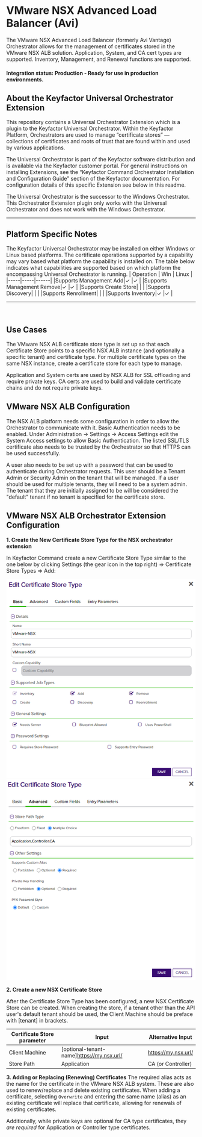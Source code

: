 # VMware NSX Advanced Load Balancer (Avi)

The VMware NSX Advanced Load Balancer (formerly Avi Vantage) Orchestrator allows for the management of certificates stored in the VMware NSX ALB solution. Application, System, and CA cert types are supported. Inventory, Management, and Renewal functions are supported.

#### Integration status: Production - Ready for use in production environments.

## About the Keyfactor Universal Orchestrator Extension

This repository contains a Universal Orchestrator Extension which is a plugin to the Keyfactor Universal Orchestrator. Within the Keyfactor Platform, Orchestrators are used to manage “certificate stores” &mdash; collections of certificates and roots of trust that are found within and used by various applications.

The Universal Orchestrator is part of the Keyfactor software distribution and is available via the Keyfactor customer portal. For general instructions on installing Extensions, see the “Keyfactor Command Orchestrator Installation and Configuration Guide” section of the Keyfactor documentation. For configuration details of this specific Extension see below in this readme.

The Universal Orchestrator is the successor to the Windows Orchestrator. This Orchestrator Extension plugin only works with the Universal Orchestrator and does not work with the Windows Orchestrator.




---




## Platform Specific Notes

The Keyfactor Universal Orchestrator may be installed on either Windows or Linux based platforms. The certificate operations supported by a capability may vary based what platform the capability is installed on. The table below indicates what capabilities are supported based on which platform the encompassing Universal Orchestrator is running.
| Operation | Win | Linux |
|-----|-----|------|
|Supports Management Add|&check; |&check; |
|Supports Management Remove|&check; |&check; |
|Supports Create Store|  |  |
|Supports Discovery|  |  |
|Supports Renrollment|  |  |
|Supports Inventory|&check; |&check; |





---


﻿
## Use Cases
The VMware NSX ALB certificate store type is set up so that each Certificate Store points to a specific NSX ALB instance (and optionally a specific tenant) and certificate type.
For multiple certificate types on the same NSX instance, create a certificate store for each type to manage.

Application and System certs are used by NSX ALB for SSL offloading and require private keys. CA certs are used to build and validate certificate chains and do not require private keys.

## VMware NSX ALB Configuration
The NSX ALB platform needs some configuration in order to allow the Orchestrator to communicate with it.
Basic Authentication needs to be enabled. Under Administration -> Settings -> Access Settings edit the System Access settings to allow Basic Authentication.
The listed SSL/TLS certificate also needs to be trusted by the Orchestrator so that HTTPS can be used successfully.

A user also needs to be set up with a password that can be used to authenticate during Orchestrator requests. This user should be a Tenant Admin or Security Admin on the tenant that will be managed.
If a user should be used for multiple tenants, they will need to be a system admin. The tenant that they are initially assigned to be will be considered the "default" tenant if no tenant is specified for the certificate store.

## VMware NSX ALB Orchestrator Extension Configuration
**1. Create the New Certificate Store Type for the NSX orchestrator extension**

In Keyfactor Command create a new Certificate Store Type similar to the one below by clicking Settings (the gear icon in the top right) => Certificate Store Types => Add:

![](images/store-type-basic.png)
![](images/store-type-advanced.png)

**2. Create a new NSX Certificate Store**

After the Certificate Store Type has been configured, a new NSX Certificate Store can be created.
When creating the store, if a tenant other than the API user's default tenant should be used, the Client Machine should be preface with [tenant] in brackets.

| Certificate Store parameter | Input | Alternative Input |
|-|-|-|
| Client Machine | [optional-tenant-name]https://my.nsx.url/ | https://my.nsx.url/ |
| Store Path | Application | CA (or Controller) |

**3. Adding or Replacing (Renewing) Certificates**
The required alias acts as the name for the certificate in the VMware NSX ALB system. These are also used to renew/replace and delete existing certificates.
When adding a certificate, selecting `Overwrite` and entering the same name (alias) as an existing certificate will replace that certificate, allowing for renewals of existing certificates.

Additionally, while private keys are optional for CA type certificates, they _are required_ for Application or Controller type certificates.

